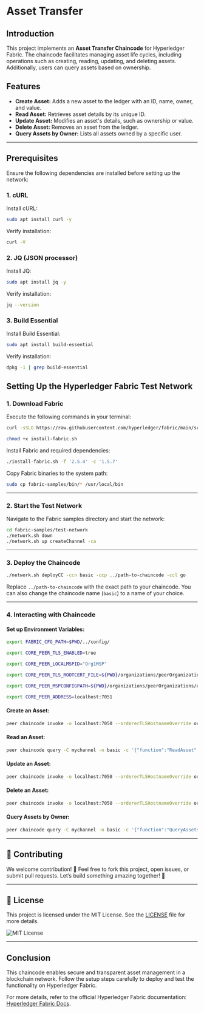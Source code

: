 # Asset Transfer

## Introduction
This project implements an **Asset Transfer Chaincode** for Hyperledger Fabric. The chaincode facilitates managing asset life cycles, including operations such as creating, reading, updating, and deleting assets. Additionally, users can query assets based on ownership.

## Features
- **Create Asset:** Adds a new asset to the ledger with an ID, name, owner, and value.
- **Read Asset:** Retrieves asset details by its unique ID.
- **Update Asset:** Modifies an asset's details, such as ownership or value.
- **Delete Asset:** Removes an asset from the ledger.
- **Query Assets by Owner:** Lists all assets owned by a specific user.

---

## Prerequisites
Ensure the following dependencies are installed before setting up the network:

### 1. cURL
Install cURL:
```sh
sudo apt install curl -y
```
Verify installation:
```sh
curl -V
```

### 2. JQ (JSON processor)
Install JQ:
```sh
sudo apt install jq -y
```
Verify installation:
```sh
jq --version
```

### 3. Build Essential
Install Build Essential:
```sh
sudo apt install build-essential
```
Verify installation:
```sh
dpkg -1 | grep build-essential
```

## Setting Up the Hyperledger Fabric Test Network

### 1. Download Fabric
Execute the following commands in your terminal:
```sh
curl -sSLO https://raw.githubusercontent.com/hyperledger/fabric/main/scripts/install-fabric.sh 
```
```sh
chmod +x install-fabric.sh
```

Install Fabric and required dependencies:
```sh
./install-fabric.sh -f '2.5.4' -c '1.5.7'
```

Copy Fabric binaries to the system path:
```sh
sudo cp fabric-samples/bin/* /usr/local/bin
```

---

### 2. Start the Test Network
Navigate to the Fabric samples directory and start the network:
```sh
cd fabric-samples/test-network
./network.sh down
./network.sh up createChannel -ca
```
---

### 3. Deploy the Chaincode
```sh
./network.sh deployCC -ccn basic -ccp ../path-to-chaincode -ccl go
```
Replace `../path-to-chaincode` with the exact path to your chaincode.
You can also change the chaincode name (`basic`) to a name of your choice.

---

### 4. Interacting with Chaincode
#### Set up Environment Variables:
```sh
export FABRIC_CFG_PATH=$PWD/../config/

export CORE_PEER_TLS_ENABLED=true

export CORE_PEER_LOCALMSPID="Org1MSP"

export CORE_PEER_TLS_ROOTCERT_FILE=${PWD}/organizations/peerOrganizations/org1.example.com/peers/peer0.org1.example.com/tls/ca.crt

export CORE_PEER_MSPCONFIGPATH=${PWD}/organizations/peerOrganizations/org1.example.com/users/Admin@org1.example.com/msp

export CORE_PEER_ADDRESS=localhost:7051

```

#### Create an Asset:
```sh
peer chaincode invoke -o localhost:7050 --ordererTLSHostnameOverride orderer.example.com --tls --cafile "${PWD}/organizations/ordererOrganizations/example.com/orderers/orderer.example.com/msp/tlscacerts/tlsca.example.com-cert.pem" -C mychannel -n basic --peerAddresses localhost:7051 --tlsRootCertFiles "${PWD}/organizations/peerOrganizations/org1.example.com/peers/peer0.org1.example.com/tls/ca.crt" --peerAddresses localhost:9051 --tlsRootCertFiles "${PWD}/organizations/peerOrganizations/org2.example.com/peers/peer0.org2.example.com/tls/ca.crt" -c '{"function":"CreateAsset","Args":["asset1","Laptop","Ashish","3000"]}'
```

#### Read an Asset:
```sh
peer chaincode query -C mychannel -n basic -c '{"function":"ReadAsset","Args":["asset1"]}'
```

#### Update an Asset:
```sh
peer chaincode invoke -o localhost:7050 --ordererTLSHostnameOverride orderer.example.com --tls --cafile "${PWD}/organizations/ordererOrganizations/example.com/orderers/orderer.example.com/msp/tlscacerts/tlsca.example.com-cert.pem" -C mychannel -n basic --peerAddresses localhost:7051 --tlsRootCertFiles "${PWD}/organizations/peerOrganizations/org1.example.com/peers/peer0.org1.example.com/tls/ca.crt" --peerAddresses localhost:9051 --tlsRootCertFiles "${PWD}/organizations/peerOrganizations/org2.example.com/peers/peer0.org2.example.com/tls/ca.crt" -c '{"function":"UpdateAsset","Args":["asset1","Gaming Laptop","Ashish","3500"]}'
```

#### Delete an Asset:
```sh
peer chaincode invoke -o localhost:7050 --ordererTLSHostnameOverride orderer.example.com --tls --cafile "${PWD}/organizations/ordererOrganizations/example.com/orderers/orderer.example.com/msp/tlscacerts/tlsca.example.com-cert.pem" -C mychannel -n basic --peerAddresses localhost:7051 --tlsRootCertFiles "${PWD}/organizations/peerOrganizations/org1.example.com/peers/peer0.org1.example.com/tls/ca.crt" --peerAddresses localhost:9051 --tlsRootCertFiles "${PWD}/organizations/peerOrganizations/org2.example.com/peers/peer0.org2.example.com/tls/ca.crt" -c '{"Args":["DeleteAsset", "asset1"]}'
```

#### Query Assets by Owner:
```sh
peer chaincode query -C mychannel -n basic -c '{"function":"QueryAssetsByOwner","Args":["Ashish"]}'

```
---
## 🤝 Contributing

We welcome contribution! 🙌 Feel free to fork this project, open issues, or submit pull requests. Let’s build something amazing together! 🚀

---

## 📝 License

This project is licensed under the MIT License. See the [LICENSE](LICENSE) file for more details.

![MIT License](https://img.shields.io/badge/License-MIT-blue.svg)

---

## Conclusion
This chaincode enables secure and transparent asset management in a blockchain network. Follow the setup steps carefully to deploy and test the functionality on Hyperledger Fabric.

For more details, refer to the official Hyperledger Fabric documentation: [Hyperledger Fabric Docs](https://hyperledger-fabric.readthedocs.io/en/latest/index.html).

